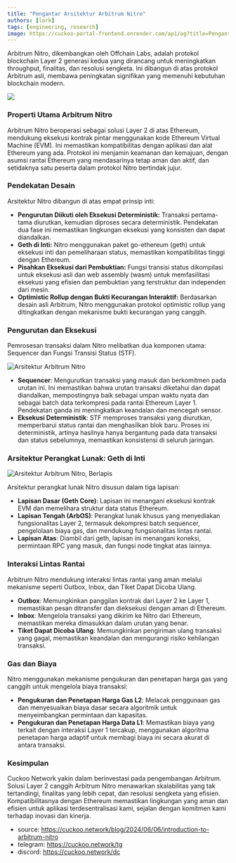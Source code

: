 ```yaml
---
title: "Pengantar Arsitektur Arbitrum Nitro"
authors: [lark]
tags: [engineering, research]
image: https://cuckoo-portal-frontend.onrender.com/api/og?title=Pengantar%20Arsitektur%20Arbitrum%20Nitro
---
```


Arbitrum Nitro, dikembangkan oleh Offchain Labs, adalah protokol blockchain Layer 2 generasi kedua yang dirancang untuk meningkatkan throughput, finalitas, dan resolusi sengketa. Ini dibangun di atas protokol Arbitrum asli, membawa peningkatan signifikan yang memenuhi kebutuhan blockchain modern.

![](https://cuckoo-network.b-cdn.net/introduction-to-arbitrum-nitro.webp)

### Properti Utama Arbitrum Nitro

Arbitrum Nitro beroperasi sebagai solusi Layer 2 di atas Ethereum, mendukung eksekusi kontrak pintar menggunakan kode Ethereum Virtual Machine (EVM). Ini memastikan kompatibilitas dengan aplikasi dan alat Ethereum yang ada. Protokol ini menjamin keamanan dan kemajuan, dengan asumsi rantai Ethereum yang mendasarinya tetap aman dan aktif, dan setidaknya satu peserta dalam protokol Nitro bertindak jujur.

### Pendekatan Desain

Arsitektur Nitro dibangun di atas empat prinsip inti:

- **Pengurutan Diikuti oleh Eksekusi Deterministik:** Transaksi pertama-tama diurutkan, kemudian diproses secara deterministik. Pendekatan dua fase ini memastikan lingkungan eksekusi yang konsisten dan dapat diandalkan.
- **Geth di Inti:** Nitro menggunakan paket go-ethereum (geth) untuk eksekusi inti dan pemeliharaan status, memastikan kompatibilitas tinggi dengan Ethereum.
- **Pisahkan Eksekusi dari Pembuktian:** Fungsi transisi status dikompilasi untuk eksekusi asli dan web assembly (wasm) untuk memfasilitasi eksekusi yang efisien dan pembuktian yang terstruktur dan independen dari mesin.
- **Optimistic Rollup dengan Bukti Kecurangan Interaktif:** Berdasarkan desain asli Arbitrum, Nitro menggunakan protokol optimistic rollup yang ditingkatkan dengan mekanisme bukti kecurangan yang canggih.

### Pengurutan dan Eksekusi

Pemrosesan transaksi dalam Nitro melibatkan dua komponen utama: Sequencer dan Fungsi Transisi Status (STF).

![Arsitektur Arbitrum Nitro](https://tp-misc.b-cdn.net/blockeden/arbitrum-nitro.webp "Arsitektur Arbitrum Nitro")

- **Sequencer**: Mengurutkan transaksi yang masuk dan berkomitmen pada urutan ini. Ini memastikan bahwa urutan transaksi diketahui dan dapat diandalkan, mempostingnya baik sebagai umpan waktu nyata dan sebagai batch data terkompresi pada rantai Ethereum Layer 1. Pendekatan ganda ini meningkatkan keandalan dan mencegah sensor.
- **Eksekusi Deterministik**: STF memproses transaksi yang diurutkan, memperbarui status rantai dan menghasilkan blok baru. Proses ini deterministik, artinya hasilnya hanya bergantung pada data transaksi dan status sebelumnya, memastikan konsistensi di seluruh jaringan.

### Arsitektur Perangkat Lunak: Geth di Inti

![Arsitektur Arbitrum Nitro, Berlapis](https://tp-misc.b-cdn.net/blockeden/arbitrum-nitro-architecture-layered.webp "Arsitektur Arbitrum Nitro, Berlapis")

Arsitektur perangkat lunak Nitro disusun dalam tiga lapisan:

- **Lapisan Dasar (Geth Core)**: Lapisan ini menangani eksekusi kontrak EVM dan memelihara struktur data status Ethereum.
- **Lapisan Tengah (ArbOS)**: Perangkat lunak khusus yang menyediakan fungsionalitas Layer 2, termasuk dekompresi batch sequencer, pengelolaan biaya gas, dan mendukung fungsionalitas lintas rantai.
- **Lapisan Atas**: Diambil dari geth, lapisan ini menangani koneksi, permintaan RPC yang masuk, dan fungsi node tingkat atas lainnya.

### Interaksi Lintas Rantai

Arbitrum Nitro mendukung interaksi lintas rantai yang aman melalui mekanisme seperti Outbox, Inbox, dan Tiket Dapat Dicoba Ulang.

- **Outbox**: Memungkinkan panggilan kontrak dari Layer 2 ke Layer 1, memastikan pesan ditransfer dan dieksekusi dengan aman di Ethereum.
- **Inbox**: Mengelola transaksi yang dikirim ke Nitro dari Ethereum, memastikan mereka dimasukkan dalam urutan yang benar.
- **Tiket Dapat Dicoba Ulang**: Memungkinkan pengiriman ulang transaksi yang gagal, memastikan keandalan dan mengurangi risiko kehilangan transaksi.

### Gas dan Biaya

Nitro menggunakan mekanisme pengukuran dan penetapan harga gas yang canggih untuk mengelola biaya transaksi:

- **Pengukuran dan Penetapan Harga Gas L2**: Melacak penggunaan gas dan menyesuaikan biaya dasar secara algoritmik untuk menyeimbangkan permintaan dan kapasitas.
- **Pengukuran dan Penetapan Harga Data L1**: Memastikan biaya yang terkait dengan interaksi Layer 1 tercakup, menggunakan algoritma penetapan harga adaptif untuk membagi biaya ini secara akurat di antara transaksi.

### Kesimpulan

Cuckoo Network yakin dalam berinvestasi pada pengembangan Arbitrum. Solusi Layer 2 canggih Arbitrum Nitro menawarkan skalabilitas yang tak tertandingi, finalitas yang lebih cepat, dan resolusi sengketa yang efisien. Kompatibilitasnya dengan Ethereum memastikan lingkungan yang aman dan efisien untuk aplikasi terdesentralisasi kami, sejalan dengan komitmen kami terhadap inovasi dan kinerja.


- source: https://cuckoo.network/blog/2024/06/06/introduction-to-arbitrum-nitro
- telegram: https://cuckoo.network/tg
- discord: https://cuckoo.network/dc
